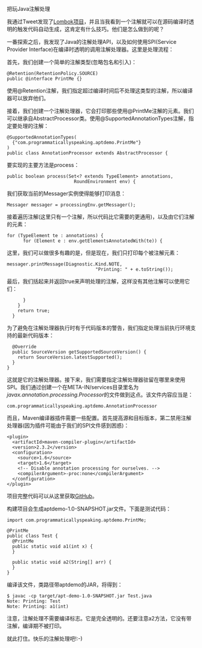 把玩Java注解处理

我通过Tweet发现了[Lombok项目](http://projectlombok.org/)，并且当我看到一个注解就可以在源码编译时透明的触发代码自动生成，这肯定有什么技巧。他们是怎么做到的呢？

一番探索之后，我发现了Java的注解处理API，以及如何使用SPI(Service Provider Interface)在编译时透明的调用注解处理器。这里是处理流程：

首先，我们创建一个简单的注解类型(忽略包名和引入)：

```
@Retention(RetentionPolicy.SOURCE)
public @interface PrintMe {}
```

使用@Retention注解，我们指定超过编译时间后不处理这类型的注解，所以编译器可以放弃他们。

接着，我们创建一个注解处理器，它会打印那些使用@PrintMe注解的元素。我们可以继承自AbstractProcessor类。使用@SupportedAnnotationTypes注解，指定要处理的注解：

```
@SupportedAnnotationTypes(
  {"com.programmaticallyspeaking.aptdemo.PrintMe"}
)
public class AnnotationProcessor extends AbstractProcessor {
```

要实现的主要方法是process：

```
public boolean process(Set<? extends TypeElement> annotations,
                         RoundEnvironment env) {
```

我们获取当前的Messager实例使得能够打印消息：

```
Messager messager = processingEnv.getMessager();
```

接着遍历注解(这里只有一个注解，所以代码比它需要的更通用)，以及由它们注解的元素：

```
for (TypeElement te : annotations) {
      for (Element e : env.getElementsAnnotatedWith(te)) {
```

这里，我们可以做很多有趣的是，但是现在，我们只打印每个被注解元素：

```
messager.printMessage(Diagnostic.Kind.NOTE,
                                 "Printing: " + e.toString());
```

最后，我们括起来并返回true来声明处理的注解，这样没有其他注解可以使用它们：

```
      }
    }
    return true;
  }
```

为了避免在注解处理器执行时有于代码版本的警告，我们指定处理当前执行环境支持的最新代码版本：

```
  @Override
  public SourceVersion getSupportedSourceVersion() {
    return SourceVersion.latestSupported();
  }
}
```

这就是它的注解处理器。接下来，我们需要指定注解处理器驻留在哪里来使用SPI。我们通过创建一个在META-IN/services目录里名为*javax.annotation.processing.Processor*的文件做到这点。该文件内容应当是：

```
com.programmaticallyspeaking.aptdemo.AnnotationProcessor
```

而且，Maven编译器插件需要一些配置。首先提高源和目标版本，第二禁用注解处理器(因为插件可能由于我们的SPI文件感到困惑)：

```
<plugin>
  <artifactId>maven-compiler-plugin</artifactId>
  <version>2.3.2</version>
  <configuration>
    <source>1.6</source>
    <target>1.6</target>
    <!-- Disable annotation processing for ourselves. -->
    <compilerArgument>-proc:none</compilerArgument>
  </configuration>
</plugin>
```

项目完整代码可以从这里获取[GitHub](https://github.com/provegard/aptdemo)。

构建项目会生成aptdemo-1.0-SNAPSHOT.jar文件。下面是测试代码：

```
import com.programmaticallyspeaking.aptdemo.PrintMe;

@PrintMe
public class Test {
  @PrintMe
  public static void a1(int x) {
  }

  public static void a2(String[] arr) {
  }
}
```

编译该文件，类路径带aptdemo的JAR，将得到：

```
$ javac -cp target/apt-demo-1.0-SNAPSHOT.jar Test.java
Note: Printing: Test
Note: Printing: a1(int)
```

注意，注解处理不需要编译标志。它是完全透明的。还要注意a2方法，它没有带注解，编译期不被打印。

就此打住。快乐的注解处理吧!:-)